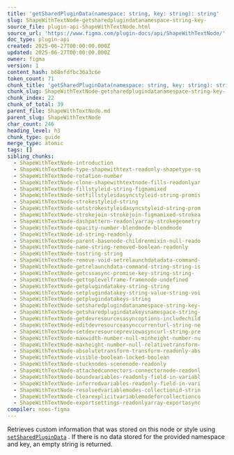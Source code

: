 ```yaml
---
title: 'getSharedPluginData(namespace: string, key: string): string'
slug: ShapeWithTextNode-getsharedplugindatanamespace-string-key-
source_file: plugin-api-ShapeWithTextNode.html
source_url: 'https://www.figma.com/plugin-docs/api/ShapeWithTextNode/'
doc_type: plugin-api
created: 2025-06-27T00:00:00.000Z
updated: 2025-06-27T00:00:00.000Z
owner: figma
version: 1
content_hash: b68efdfbc36a3c6e
token_count: 71
chunk_title: 'getSharedPluginData(namespace: string, key: string): string'
chunk_slug: ShapeWithTextNode-getsharedplugindatanamespace-string-key-
chunk_index: 22
chunk_of_total: 39
parent_file: ShapeWithTextNode.md
parent_slug: ShapeWithTextNode
char_count: 246
heading_level: h3
chunk_type: guide
merge_type: atomic
tags: []
sibling_chunks:
  - ShapeWithTextNode-introduction
  - ShapeWithTextNode-type-shapewithtext-readonly-shapetype-sq
  - ShapeWithTextNode-rotation-number
  - ShapeWithTextNode-clone-shapewithtextnode-fills-readonlyar
  - ShapeWithTextNode-fillstyleid-string-figmamixed
  - ShapeWithTextNode-setfillstyleidasyncstyleid-string-promis
  - ShapeWithTextNode-strokestyleid-string
  - ShapeWithTextNode-setstrokestyleidasyncstyleid-string-prom
  - ShapeWithTextNode-strokejoin-strokejoin-figmamixed-strokea
  - ShapeWithTextNode-dashpattern-readonlyarray-strokegeometry
  - ShapeWithTextNode-opacity-number-blendmode-blendmode
  - ShapeWithTextNode-id-string-readonly
  - ShapeWithTextNode-parent-basenode-childrenmixin-null-reado
  - ShapeWithTextNode-name-string-removed-boolean-readonly
  - ShapeWithTextNode-tostring-string
  - ShapeWithTextNode-remove-void-setrelaunchdatadata-command-
  - ShapeWithTextNode-getrelaunchdata-command-string-string-is
  - ShapeWithTextNode-getcssasync-promise-key-string-string-
  - ShapeWithTextNode-gettoplevelframe-framenode-undefined
  - ShapeWithTextNode-getplugindatakey-string-string
  - ShapeWithTextNode-setplugindatakey-string-value-string-voi
  - ShapeWithTextNode-getplugindatakeys-string
  - ShapeWithTextNode-setsharedplugindatanamespace-string-key-
  - ShapeWithTextNode-getsharedplugindatakeysnamespace-string-
  - ShapeWithTextNode-getdevresourcesasyncoptions-includechild
  - ShapeWithTextNode-editdevresourceasynccurrenturl-string-ne
  - ShapeWithTextNode-setdevresourcepreviewasyncurl-string-pre
  - ShapeWithTextNode-maxwidth-number-null-minheight-number-nu
  - ShapeWithTextNode-maxheight-number-null-relativetransform-
  - ShapeWithTextNode-absolutetransform-transform-readonly-abs
  - ShapeWithTextNode-visible-boolean-locked-boolean
  - ShapeWithTextNode-stucknodes-scenenode-readonly
  - ShapeWithTextNode-attachedconnectors-connectornode-readonl
  - ShapeWithTextNode-boundvariables-readonly-field-in-variabl
  - ShapeWithTextNode-inferredvariables-readonly-field-in-vari
  - ShapeWithTextNode-resolvedvariablemodes-collectionid-strin
  - ShapeWithTextNode-clearexplicitvariablemodeforcollectionco
  - ShapeWithTextNode-exportsettings-readonlyarray-exportasync
compiler: noos-figma
---
```


Retrieves custom information that was stored on this node or style using [`setSharedPluginData`](/plugin-docs/api/properties/nodes-setsharedplugindata/)
. If there is no data stored for the provided namespace and key, an empty string is returned.
